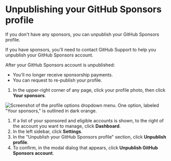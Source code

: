 # Unpublishing your GitHub Sponsors profile

If you don't have any sponsors, you can unpublish your GitHub Sponsors profile.

If you have sponsors, you'll need to contact GitHub Support to help you unpublish your GitHub Sponsors account.

After your GitHub Sponsors account is unpublished:
- You'll no longer receive sponsorship payments.
- You can request to re-publish your profile.

1. In the upper-right corner of any page, click your profile photo, then click **Your sponsors**.

  ![Screenshot of the profile options dropdown menu. One option, labeled "Your sponsors," is outlined in dark orange.](/assets/images/help/sponsors/access-github-sponsors-dashboard.png)

1. If a list of your sponsored and eligible accounts is shown, to the right of the account you want to manage, click **Dashboard**.
1. In the left sidebar, click **Settings**.
1. In the "Unpublish your GitHub Sponsors profile" section, click **Unpublish profile**.
1. To confirm, in the modal dialog that appears, click **Unpublish GitHub Sponsors account**.
